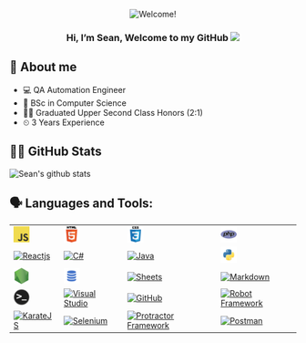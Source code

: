 <p align="center">
  <img src="https://media.istockphoto.com/vectors/programming-design-concept-vector-id947663966?b=1&k=20&m=947663966&s=612x612&w=0&h=MrPXhQekXbc4WY-9M3vLghIMEZt6Cis_7HL7GhJzvpA=" alt="Welcome!" width="300"/>
</p>
<h3 align="center"> Hi, I’m Sean, Welcome to my GitHub <img src="https://media.giphy.com/media/hvRJCLFzcasrR4ia7z/giphy.gif" width="28"></h3>
 
## 📖 About me
- 💻 QA Automation Engineer
- 🧾 BSc in Computer Science
- 👨‍🎓 Graduated Upper Second Class Honors (2:1)
- ⏲ 3 Years Experience

## 👨‍💻 GitHub Stats
![Sean's github stats](https://github-readme-stats.vercel.app/api?username=SeanMcSweeney&theme=dark&show_icons=true)

## 🗣 Languages and Tools:

<table>
    <tbody>
        <tr>
            <td><a href="#"><img alt="JavaScript" title="JavaScript" height="28px"
                        src="https://raw.githubusercontent.com/github/explore/80688e429a7d4ef2fca1e82350fe8e3517d3494d/topics/javascript/javascript.png" /></a>
            </td>
            <td><a href="#"><img alt="HTML5" title="HTML5" height="28px"
                        src="https://raw.githubusercontent.com/github/explore/80688e429a7d4ef2fca1e82350fe8e3517d3494d/topics/html/html.png" /></a>
            </td>
            <td><a href="#"><img alt="CSS3" title="CSS3" height="28px"
                        src="https://raw.githubusercontent.com/github/explore/80688e429a7d4ef2fca1e82350fe8e3517d3494d/topics/css/css.png" /></a>
            </td>
            <td><a href="#"><img alt="PHP" title="PHP" height="28px"
                        src="https://raw.githubusercontent.com/github/explore/80688e429a7d4ef2fca1e82350fe8e3517d3494d/topics/php/php.png" /></a>
            </td>
        </tr>
        <tr>
            <td><a href="#"><img alt="Reactjs" title="Reactjs" height="28px"
                        src="https://upload.wikimedia.org/wikipedia/commons/thumb/a/a7/React-icon.svg/2300px-React-icon.svg.png" /></a></td>
            <td><a href="#"><img alt="C#" title="C#" height="28px"
                        src="https://img.icons8.com/color/48/000000/c-sharp-logo.png" /></a></td>
            <td><a href="#"><img alt="Java" title="Java" height="28px"
                        src="https://img.icons8.com/color/48/000000/java-coffee-cup-logo.png" /></a></td>
            <td><a href="#"><img alt="Python" title="Python" height="28px"
                        src="https://raw.githubusercontent.com/github/explore/80688e429a7d4ef2fca1e82350fe8e3517d3494d/topics/python/python.png" /></a>
            </td>
        </tr>
        <tr>
            <td><a href="#"><img alt="NodeJS" title="NodeJS" height="28px"
                        src="https://raw.githubusercontent.com/github/explore/80688e429a7d4ef2fca1e82350fe8e3517d3494d/topics/nodejs/nodejs.png" /></a>
            </td>
            <td><a href="#"><img alt="SQL" title="SQL" height="28px"
                        src="https://raw.githubusercontent.com/github/explore/80688e429a7d4ef2fca1e82350fe8e3517d3494d/topics/sql/sql.png" /></a>
            </td>
            <td><a href="#"><img alt="Sheets" title="Sheets" height="28px"
                        src="https://img.icons8.com/color/48/000000/google-sheets.png" /></a></td>
            <td><a href="#"><img alt="Markdown" title="Markdown" height="28px"
                        src="https://i.imgur.com/eO5z1xV.png" /></a></td>
        </tr>
        <tr>
            <td><a href="#"><img alt="Terminal" title="Terminal" height="28px"
                        src="https://raw.githubusercontent.com/github/explore/80688e429a7d4ef2fca1e82350fe8e3517d3494d/topics/terminal/terminal.png" /></a>
            </td>
            <td><a href="#"><img alt="Visual Studio" title="Visual Studio Code" height="28px"
                        src="https://img.icons8.com/fluent/48/000000/visual-studio-code-2019.png" /></a></td>
            <td><a href="#"><img alt="GitHub" title="GitHub" height="28px"
                        src="https://i.imgur.com/DZgetVv.png" /></a>
            </td>
            <td><a href="#"><img alt="Robot Framework" title="Robot Framework" height="28px"
                        src="https://upload.wikimedia.org/wikipedia/commons/e/e4/Robot-framework-logo.png" /></a>
            </td>
        </tr>
        <tr>
            <td><a href="#"><img alt="KarateJS" title="KarateJS" height="28px"
                        src="https://upload.wikimedia.org/wikipedia/commons/thumb/f/f7/Karate_software_logo.svg/1200px-Karate_software_logo.svg.png" /></a>
            </td>
            <td><a href="#"><img alt="Selenium" title="Selenium" height="28px"
                        src="https://camo.githubusercontent.com/74ed64243ba05754329bc527cd4240ebd1c087a1/68747470733a2f2f73656c656e69756d2e6465762f696d616765732f73656c656e69756d5f6c6f676f5f7371756172655f677265656e2e706e67" /></a></td>
            <td><a href="#"><img alt="Protractor Framework" title="Protractor Framework" height="28px"
                        src="https://res.cloudinary.com/practicaldev/image/fetch/s--qnATlt1V--/c_imagga_scale,f_auto,fl_progressive,h_1080,q_auto,w_1080/https://thepracticaldev.s3.amazonaws.com/i/9tp05j5fpbghqa3f9whz.png" /></a>
            </td>
            <td><a href="#"><img alt="Postman" title="Postman" height="28px"
                        src="https://blog.qualys.com/wp-content/uploads/2020/10/postman.jpg" /></a>
            </td>
        </tr>
    </tbody>
</table>

